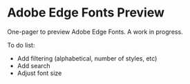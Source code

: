 Adobe Edge Fonts Preview
=================

One-pager to preview Adobe Edge Fonts. A work in progress.

To do list:
* Add filtering (alphabetical, number of styles, etc)
* Add search
* Adjust font size
